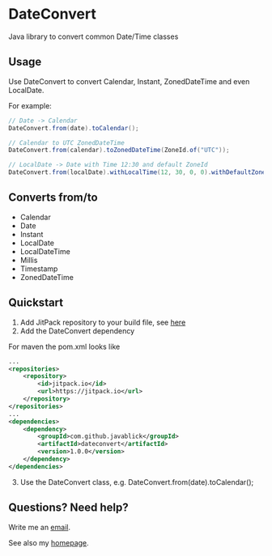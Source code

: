 # DateConvert

Java library to convert common Date/Time classes

## Usage

Use DateConvert to convert Calendar, Instant, ZonedDateTime and even LocalDate.

For example:
```java
// Date -> Calendar
DateConvert.from(date).toCalendar();

// Calendar to UTC ZonedDateTime
DateConvert.from(calendar).toZonedDateTime(ZoneId.of("UTC"));

// LocalDate -> Date with Time 12:30 and default ZoneId
DateConvert.from(localDate).withLocalTime(12, 30, 0, 0).withDefaultZoneId().toDate();
```

## Converts from/to
- Calendar
- Date
- Instant
- LocalDate
- LocalDateTime
- Millis
- Timestamp
- ZonedDateTime

## Quickstart

1. Add JitPack repository to your build file, see [here](https://jitpack.io/)
2. Add the DateConvert dependency

For maven the pom.xml looks like
```xml
...
<repositories>
	<repository>
		<id>jitpack.io</id>
		<url>https://jitpack.io</url>
	</repository>
</repositories>
...
<dependencies>
	<dependency>
		<groupId>com.github.javablick</groupId>
		<artifactId>dateconvert</artifactId>
		<version>1.0.0</version>
	</dependency>
</dependencies>

```
3. Use the DateConvert class, e.g. DateConvert.from(date).toCalendar(); 

## Questions? Need help?
Write me an [email](mailto:michael.kosin@java-blick.com?Subject=DateConvert).

See also my [homepage](https://www.java-blick.com).


